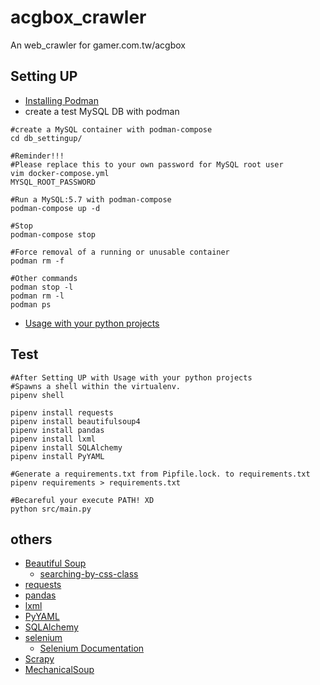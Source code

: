 # acgbox_crawler
An web_crawler for gamer.com.tw/acgbox

## Setting UP

* [Installing Podman](https://podman.io/getting-started/#installing-podman)
* create a test MySQL DB with podman

```shell
#create a MySQL container with podman-compose
cd db_settingup/

#Reminder!!!
#Please replace this to your own password for MySQL root user
vim docker-compose.yml
MYSQL_ROOT_PASSWORD

#Run a MySQL:5.7 with podman-compose
podman-compose up -d

#Stop
podman-compose stop

#Force removal of a running or unusable container
podman rm -f

#Other commands
podman stop -l
podman rm -l
podman ps
```


* [Usage with your python projects](https://github.com/hong539/setup_dev_environment/tree/main/programing_languages/python#usage-with-your-python-projects)

## Test

```shell
#After Setting UP with Usage with your python projects
#Spawns a shell within the virtualenv.
pipenv shell

pipenv install requests
pipenv install beautifulsoup4
pipenv install pandas
pipenv install lxml
pipenv install SQLAlchemy
pipenv install PyYAML

#Generate a requirements.txt from Pipfile.lock. to requirements.txt
pipenv requirements > requirements.txt

#Becareful your execute PATH! XD 
python src/main.py
```

## others

* [Beautiful Soup](https://www.crummy.com/software/BeautifulSoup/bs4/doc/)
    * [searching-by-css-class](https://www.crummy.com/software/BeautifulSoup/bs4/doc/#searching-by-css-class)
* [requests](https://github.com/psf/requests)
* [pandas](https://pandas.pydata.org/)
* [lxml](https://lxml.de/)
* [PyYAML](https://pyyaml.org/)
* [SQLAlchemy](https://www.sqlalchemy.org/)
* [selenium](https://pypi.org/project/selenium/)
    * [Selenium Documentation](https://www.selenium.dev/selenium/docs/api/py/api.html)
* [Scrapy](https://scrapy.org/)
* [MechanicalSoup](https://mechanicalsoup.readthedocs.io/en/stable/)
